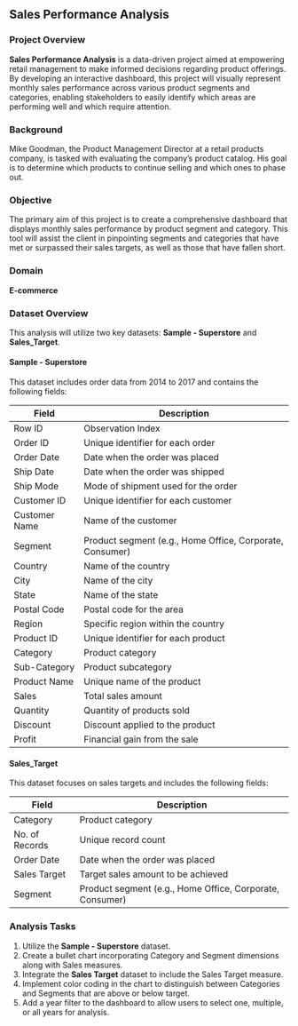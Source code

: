 ## Sales Performance Analysis

### Project Overview
**Sales Performance Analysis** is a data-driven project aimed at empowering retail management to make informed decisions regarding product offerings. By developing an interactive dashboard, this project will visually represent monthly sales performance across various product segments and categories, enabling stakeholders to easily identify which areas are performing well and which require attention.

### Background
Mike Goodman, the Product Management Director at a retail products company, is tasked with evaluating the company’s product catalog. His goal is to determine which products to continue selling and which ones to phase out.

### Objective
The primary aim of this project is to create a comprehensive dashboard that displays monthly sales performance by product segment and category. This tool will assist the client in pinpointing segments and categories that have met or surpassed their sales targets, as well as those that have fallen short.

### Domain
**E-commerce**

### Dataset Overview
This analysis will utilize two key datasets: **Sample - Superstore** and **Sales_Target**.

#### Sample - Superstore
This dataset includes order data from 2014 to 2017 and contains the following fields:

| Field          | Description                                          |
|----------------|------------------------------------------------------|
| Row ID         | Observation Index                                   |
| Order ID       | Unique identifier for each order                    |
| Order Date     | Date when the order was placed                      |
| Ship Date      | Date when the order was shipped                     |
| Ship Mode      | Mode of shipment used for the order                 |
| Customer ID    | Unique identifier for each customer                 |
| Customer Name  | Name of the customer                                 |
| Segment        | Product segment (e.g., Home Office, Corporate, Consumer) |
| Country        | Name of the country                                  |
| City           | Name of the city                                    |
| State          | Name of the state                                   |
| Postal Code    | Postal code for the area                            |
| Region         | Specific region within the country                  |
| Product ID     | Unique identifier for each product                  |
| Category       | Product category                                    |
| Sub-Category   | Product subcategory                                 |
| Product Name   | Unique name of the product                           |
| Sales          | Total sales amount                                  |
| Quantity       | Quantity of products sold                           |
| Discount       | Discount applied to the product                     |
| Profit         | Financial gain from the sale                        |

#### Sales_Target
This dataset focuses on sales targets and includes the following fields:

| Field          | Description                                          |
|----------------|------------------------------------------------------|
| Category       | Product category                                    |
| No. of Records | Unique record count                                 |
| Order Date     | Date when the order was placed                      |
| Sales Target   | Target sales amount to be achieved                  |
| Segment        | Product segment (e.g., Home Office, Corporate, Consumer) |

### Analysis Tasks
1. Utilize the **Sample - Superstore** dataset.
2. Create a bullet chart incorporating Category and Segment dimensions along with Sales measures.
3. Integrate the **Sales Target** dataset to include the Sales Target measure.
4. Implement color coding in the chart to distinguish between Categories and Segments that are above or below target.
5. Add a year filter to the dashboard to allow users to select one, multiple, or all years for analysis.
